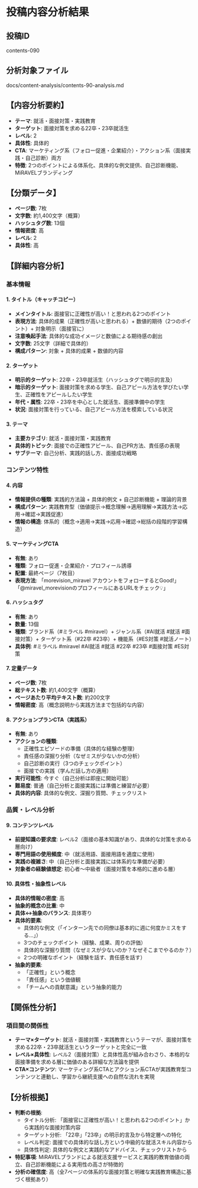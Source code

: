 # 投稿内容分析結果

## 投稿ID
contents-090

## 分析対象ファイル
docs/content-analysis/contents-90-analysis.md

## 【内容分析要約】
- **テーマ**: 就活・面接対策・実践教育
- **ターゲット**: 面接対策を求める22卒・23卒就活生
- **レベル**: 2
- **具体性**: 具体的
- **CTA**: マーケティング系（フォロー促進・企業紹介）・アクション系（面接実践・自己診断）両方
- **特徴**: 2つのポイントによる体系化、具体的な例文提供、自己診断機能、MiRAVELブランディング

## 【分類データ】
- **ページ数**: 7枚
- **文字数**: 約1,400文字（概算）
- **ハッシュタグ数**: 13個
- **情報密度**: 高
- **レベル**: 2
- **具体性**: 高

## 【詳細内容分析】

### 基本情報
#### 1. タイトル（キャッチコピー）
- **メインタイトル**: 面接官に正確性が高い！と思われる2つのポイント
- **表現方法**: 具体的成果（正確性が高いと思われる）+ 数値的期待（2つのポイント）+ 対象明示（面接官に）
- **注意喚起手法**: 具体的な成功イメージと数値による期待感の創出
- **文字数**: 25文字（詳細で具体的）
- **構成パターン**: 対象 + 具体的成果 + 数値的内容

#### 2. ターゲット
- **明示的ターゲット**: 22卒・23卒就活生（ハッシュタグで明示的言及）
- **暗示的ターゲット**: 面接対策を求める学生、自己アピール方法を学びたい学生、正確性をアピールしたい学生
- **年代・属性**: 22卒・23卒を中心とした就活生、面接準備中の学生
- **状況**: 面接対策を行っている、自己アピール方法を模索している状況

#### 3. テーマ
- **主要カテゴリ**: 就活・面接対策・実践教育
- **具体的トピック**: 面接での正確性アピール、自己PR方法、責任感の表現
- **サブテーマ**: 自己分析、実践的話し方、面接成功戦略

### コンテンツ特性
#### 4. 内容
- **情報提供の種類**: 実践的方法論 + 具体的例文 + 自己診断機能 + 理論的背景
- **構成パターン**: 実践教育型（価値提示→概念理解→適用理解→実践方法→応用→確認→実践促進）
- **情報の構造**: 体系的（概念→適用→実践→応用→確認→総括の段階的学習構造）

#### 5. マーケティングCTA
- **有無**: あり
- **種類**: フォロー促進・企業紹介・プロフィール誘導
- **配置**: 最終ページ（7枚目）
- **表現方法**: 「morevision_miravel アカウントをフォローするとGood!」「@miravel_morevisionのプロフィールにあるURLをチェック💡」

#### 6. ハッシュタグ
- **有無**: あり
- **数量**: 13個
- **種類**: ブランド系（#ミラベル #miravel）+ ジャンル系（#AI就活 #就活 #面接対策）+ ターゲット系（#22卒 #23卒）+ 機能系（#ES対策 #就活ノート）
- **具体例**: #ミラベル #miravel #AI就活 #就活 #22卒 #23卒 #面接対策 #ES対策

#### 7. 定量データ
- **ページ数**: 7枚
- **総テキスト数**: 約1,400文字（概算）
- **ページあたり平均テキスト数**: 約200文字
- **情報密度**: 高（概念説明から実践方法まで包括的な内容）

#### 8. アクションプランCTA（実践系）
- **有無**: あり
- **アクションの種類**: 
  - 正確性エピソードの準備（具体的な経験の整理）
  - 責任感の深掘り分析（なぜミスが少ないかの分析）
  - 自己診断の実行（3つのチェックポイント）
  - 面接での実践（学んだ話し方の適用）
- **実行可能性**: 今すぐ（自己分析は即座に開始可能）
- **難易度**: 普通（自己分析と面接実践には準備と練習が必要）
- **具体的内容**: 具体的な例文、深掘り質問、チェックリスト

### 品質・レベル分析
#### 9. コンテンツレベル
- **前提知識の要求度**: レベル2（面接の基本知識があり、具体的な対策を求める層向け）
- **専門用語の使用頻度**: 中（就活用語、面接用語を適度に使用）
- **実践の複雑さ**: 中（自己分析と面接実践には体系的な準備が必要）
- **対象者の経験値想定**: 初心者〜中級者（面接対策を本格的に進める層）

#### 10. 具体性・抽象性レベル
- **具体的情報の密度**: 高
- **抽象的概念の比重**: 中
- **具体↔抽象のバランス**: 具体寄り
- **具体的要素**: 
  - 具体的な例文（「インターン先での同僚は基本的に週に何度かミスをする...」）
  - 3つのチェックポイント（経験、成果、周りの評価）
  - 具体的な深掘り質問（なぜミスが少ないのか？なぜそこまでやるのか？）
  - 2つの明確なポイント（経験を話す、責任感を話す）
- **抽象的要素**: 
  - 「正確性」という概念
  - 「責任感」という価値観
  - 「チームへの貢献意識」という抽象的能力

## 【関係性分析】
### 項目間の関係性
- **テーマ×ターゲット**: 就活・面接対策・実践教育というテーマが、面接対策を求める22卒・23卒就活生というターゲットと完全に一致
- **レベル×具体性**: レベル2（面接対策）と具体性高が組み合わさり、本格的な面接準備を求める層に価値のある詳細な方法論を提供
- **CTA×コンテンツ**: マーケティング系CTAとアクション系CTAが実践教育型コンテンツと連動し、学習から継続支援への自然な流れを実現

## 【分析根拠】
- **判断の根拠**: 
  - タイトル分析: 「面接官に正確性が高い！と思われる2つのポイント」から実践的な面接対策内容
  - ターゲット分析: 「22卒」「23卒」の明示的言及から特定層への特化
  - レベル判定: 面接での具体的な話し方という中級的な就活スキル内容から
  - 具体性判定: 具体的な例文と実践的なアドバイス、チェックリストから
- **特記事項**: MiRAVELブランドによる就活支援サービスと実践的教育価値の両立、自己診断機能による実用性の高さが特徴的
- **分析の確信度**: 高（全7ページの体系的な面接対策と明確な実践教育構造に基づく根拠あり）